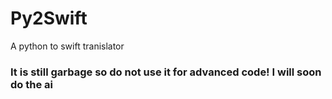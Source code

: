 # Py2Swift
A python to swift tranislator

### It is still garbage so do not use it for advanced code! I will soon do the ai
